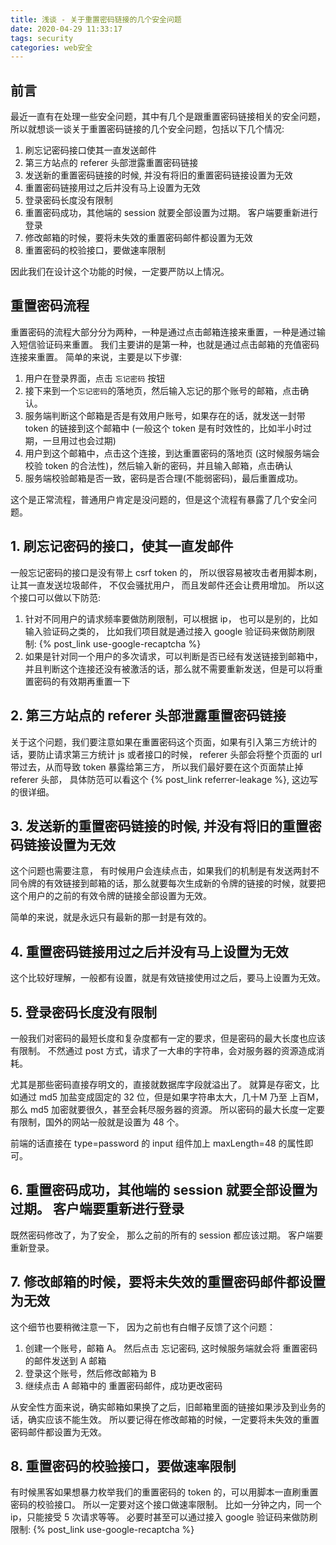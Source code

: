 ```yaml
---
title: 浅谈 - 关于重置密码链接的几个安全问题
date: 2020-04-29 11:33:17
tags: security
categories: web安全
---
```

## 前言
最近一直有在处理一些安全问题，其中有几个是跟重置密码链接相关的安全问题， 所以就想谈一谈关于重置密码链接的几个安全问题，包括以下几个情况:
1. 刷忘记密码接口使其一直发送邮件
2. 第三方站点的 referer 头部泄露重置密码链接
3. 发送新的重置密码链接的时候, 并没有将旧的重置密码链接设置为无效
4. 重置密码链接用过之后并没有马上设置为无效
5. 登录密码长度没有限制
6. 重置密码成功，其他端的 session 就要全部设置为过期。 客户端要重新进行登录
7. 修改邮箱的时候，要将未失效的重置密码邮件都设置为无效
8. 重置密码的校验接口，要做速率限制

因此我们在设计这个功能的时候，一定要严防以上情况。
<!--more-->
## 重置密码流程
重置密码的流程大部分分为两种，一种是通过点击邮箱连接来重置，一种是通过输入短信验证码来重置。 我们主要讲的是第一种，也就是通过点击邮箱的充值密码连接来重置。 简单的来说，主要是以下步骤:
1. 用户在登录界面，点击 `忘记密码` 按钮
2. 接下来到一个`忘记密码`的落地页，然后输入忘记的那个账号的邮箱，点击确认。
3. 服务端判断这个邮箱是否是有效用户账号，如果存在的话，就发送一封带 token 的链接到这个邮箱中 (一般这个 token 是有时效性的，比如半小时过期，一旦用过也会过期)
4. 用户到这个邮箱中，点击这个连接，到达重置密码的落地页 (这时候服务端会校验 token 的合法性)，然后输入新的密码，并且输入邮箱，点击确认
5. 服务端校验邮箱是否一致，密码是否合理(不能弱密码)，最后重置成功。

这个是正常流程，普通用户肯定是没问题的，但是这个流程有暴露了几个安全问题。

## 1. 刷忘记密码的接口，使其一直发邮件
一般忘记密码的接口是没有带上 csrf token 的， 所以很容易被攻击者用脚本刷， 让其一直发送垃圾邮件， 不仅会骚扰用户， 而且发邮件还会让费用增加。 所以这个接口可以做以下防范:
1. 针对不同用户的请求频率要做防刷限制，可以根据 ip， 也可以是别的，比如输入验证码之类的， 比如我们项目就是通过接入 google 验证码来做防刷限制: {% post_link use-google-recaptcha %}
2. 如果是针对同一个用户的多次请求，可以判断是否已经有发送链接到邮箱中，并且判断这个连接还没有被激活的话，那么就不需要重新发送，但是可以将重置密码的有效期再重置一下

## 2. 第三方站点的 referer 头部泄露重置密码链接
关于这个问题，我们要注意如果在重置密码这个页面，如果有引入第三方统计的话，要防止请求第三方统计 js 或者接口的时候， referer 头部会将整个页面的 url 带过去，从而导致 token 暴露给第三方， 所以我们最好要在这个页面禁止掉 referer 头部， 具体防范可以看这个 {% post_link referrer-leakage %}, 这边写的很详细。

## 3. 发送新的重置密码链接的时候, 并没有将旧的重置密码链接设置为无效
这个问题也需要注意， 有时候用户会连续点击，如果我们的机制是有发送两封不同令牌的有效链接到邮箱的话，那么就要每次生成新的令牌的链接的时候，就要把这个用户的之前的有效令牌的链接全部设置为无效。 

简单的来说，就是永远只有最新的那一封是有效的。

## 4. 重置密码链接用过之后并没有马上设置为无效
这个比较好理解，一般都有设置，就是有效链接使用过之后，要马上设置为无效。


## 5. 登录密码长度没有限制
一般我们对密码的最短长度和复杂度都有一定的要求，但是密码的最大长度也应该有限制。 不然通过 post 方式，请求了一大串的字符串，会对服务器的资源造成消耗。

尤其是那些密码直接存明文的，直接就数据库字段就溢出了。 就算是存密文，比如通过 md5 加盐变成固定的 32 位，但是如果字符串太大，几十M 乃至 上百M，那么 md5 加密就要很久，甚至会耗尽服务器的资源。 所以密码的最大长度一定要有限制，国外的网站一般就是设置为 48 个。

前端的话直接在 type=password 的 input 组件加上 maxLength=48 的属性即可。

## 6. 重置密码成功，其他端的 session 就要全部设置为过期。 客户端要重新进行登录
既然密码修改了，为了安全， 那么之前的所有的 session 都应该过期。 客户端要重新登录。

## 7. 修改邮箱的时候，要将未失效的重置密码邮件都设置为无效
这个细节也要稍微注意一下， 因为之前也有白帽子反馈了这个问题：
1. 创建一个账号，邮箱 A。 然后点击 忘记密码, 这时候服务端就会将 重置密码 的邮件发送到 A 邮箱
2. 登录这个账号，然后修改邮箱为 B
3. 继续点击 A 邮箱中的 重置密码邮件，成功更改密码

从安全性方面来说，确实邮箱如果换了之后，旧邮箱里面的链接如果涉及到业务的话，确实应该不能生效。 所以要记得在修改邮箱的时候，一定要将未失效的重置密码邮件都设置为无效。

## 8. 重置密码的校验接口，要做速率限制
有时候黑客如果想暴力枚举我们的重置密码的 token 的，可以用脚本一直刷重置密码的校验接口。 所以一定要对这个接口做速率限制。 比如一分钟之内，同一个 ip，只能接受 5 次请求等等。 必要时甚至可以通过接入 google 验证码来做防刷限制: {% post_link use-google-recaptcha %}






